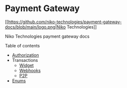 # Payment Gateway

[[https://github.com/niko-technologies/payment-gateway-docs/blob/main/logo.png|Niko Technologies]]

Niko Technologies payment gateway docs

Table of contents

* [Authorization](Authorization)
* Transactions
  * [Widget](Transactions-Widget)
  * [Webhooks](Transactions-Webhooks)
  * [P2P](Transactions-P2P)
* [Enums](Enums)
